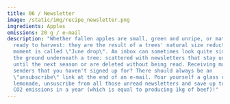 ```yaml
---
title: 06 / Newsletter
image: /static/img/recipe_newsletter.png
ingredients: Apples
emissions: 20 g / e-mail
description: "Whether fallen apples are small, green and unripe, or matured and
  ready to harvest: they are the result of a trees' natural size reduction. This
  moment is called \"June drop\". An inbox can sometimes look quite similar to
  the ground underneath a tree: scattered with newsletters that stay unread
  until the next season or are deleted without being read. Receiving mail from
  senders that you haven't signed up for? There should always be an
  \"unsubscribe\" link at the end of an e-mail. Pour yourself a glass of
  lemonade, unsuscribe from all those unread newsletters and save up to 60kg of
  CO2 emissions in a year (which is equal to producing 1kg of beef)!"
---
```


